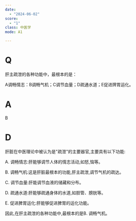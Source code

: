 ```yaml
---
date:
  - "2024-06-02"
score:
  - "1"
class: 中医学
mode: A1

---
```



# Q
肝主疏泄的各种功能中，最根本的是： 

A调畅情志：B调畅气机；C调节血量；D疏通水道；E促进牌胃运化。

# A

B


# D
肝脏在中医理论中被认为是"疏泄"的主要器官,主要具有以下功能:

A. 调畅情志:肝能够调节人体的情志活动,如怒,恼等。

B. 调畅气机:这是肝脏最根本的功能,肝主疏泄,调节气机的疏达。

C. 调节血量:肝能调节血液的储藏和分布。

D. 疏通水道:肝能够疏通身体的水道,如胆管、膀胱等。

E. 促进脾胃运化:肝能够促进脾胃的运化功能。

因此,在肝主疏泄的各种功能中,最根本的是B. 调畅气机。
